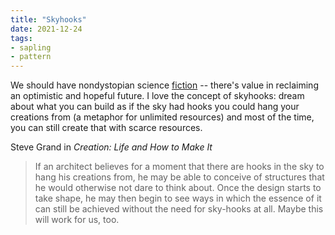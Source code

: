```yaml
---
title: "Skyhooks"
date: 2021-12-24
tags:
- sapling
- pattern
---
```


We should have nondystopian science [fiction](thoughts/fiction.md) -- there's value in reclaiming an optimistic and hopeful future. I love the concept of skyhooks: dream about what you can build as if the sky had hooks you could hang your creations from (a metaphor for unlimited resources) and most of the time, you can still create that with scarce resources.

Steve Grand in *Creation: Life and How to Make It*

> If an architect believes for a moment that there are hooks in the sky to hang his creations from, he may be able to conceive of structures that he would otherwise not dare to think about. Once the design starts to take shape, he may then begin to see ways in which the essence of it can still be achieved without the need for sky-hooks at all. Maybe this will work for us, too.